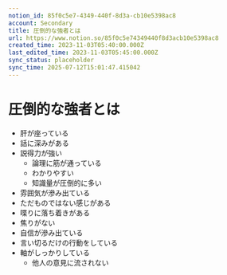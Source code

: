 ```yaml
---
notion_id: 85f0c5e7-4349-440f-8d3a-cb10e5398ac8
account: Secondary
title: 圧倒的な強者とは
url: https://www.notion.so/85f0c5e74349440f8d3acb10e5398ac8
created_time: 2023-11-03T05:40:00.000Z
last_edited_time: 2023-11-03T05:45:00.000Z
sync_status: placeholder
sync_time: 2025-07-12T15:01:47.415042
---
```

# 圧倒的な強者とは

- 肝が座っている
- 話に深みがある
- 説得力が強い
  - 論理に筋が通っている
  - わかりやすい
  - 知識量が圧倒的に多い
- 雰囲気が滲み出ている
- ただものではない感じがある
- 喋りに落ち着きがある
- 焦りがない
- 自信が滲み出ている
- 言い切るだけの行動をしている
- 軸がしっかりしている
  - 他人の意見に流されない